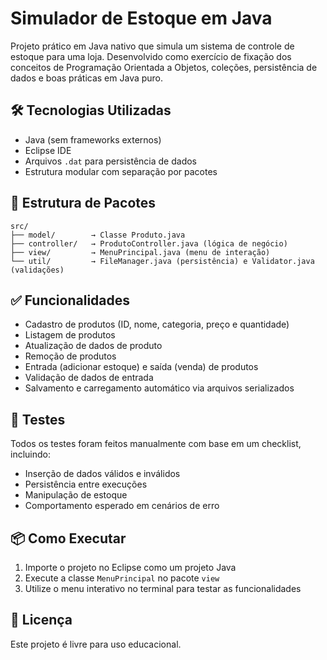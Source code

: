 # Simulador de Estoque em Java

Projeto prático em Java nativo que simula um sistema de controle de estoque para uma loja. Desenvolvido como exercício de fixação dos conceitos de Programação Orientada a Objetos, coleções, persistência de dados e boas práticas em Java puro.

## 🛠 Tecnologias Utilizadas

- Java (sem frameworks externos)
- Eclipse IDE
- Arquivos `.dat` para persistência de dados
- Estrutura modular com separação por pacotes

## 📁 Estrutura de Pacotes

```
src/
├── model/        → Classe Produto.java
├── controller/   → ProdutoController.java (lógica de negócio)
├── view/         → MenuPrincipal.java (menu de interação)
└── util/         → FileManager.java (persistência) e Validator.java (validações)
```

## ✅ Funcionalidades

- Cadastro de produtos (ID, nome, categoria, preço e quantidade)
- Listagem de produtos
- Atualização de dados de produto
- Remoção de produtos
- Entrada (adicionar estoque) e saída (venda) de produtos
- Validação de dados de entrada
- Salvamento e carregamento automático via arquivos serializados

## 🧪 Testes

Todos os testes foram feitos manualmente com base em um checklist, incluindo:
- Inserção de dados válidos e inválidos
- Persistência entre execuções
- Manipulação de estoque
- Comportamento esperado em cenários de erro

## 📦 Como Executar

1. Importe o projeto no Eclipse como um projeto Java
2. Execute a classe `MenuPrincipal` no pacote `view`
3. Utilize o menu interativo no terminal para testar as funcionalidades

## 📄 Licença

Este projeto é livre para uso educacional.
